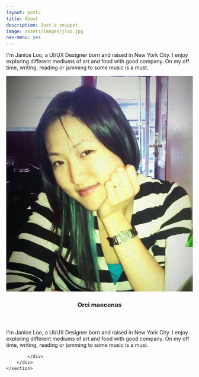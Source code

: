 ```yaml
---
layout: post2
title: About
description: Just a snippet
image: assets/images/jloo.jpg
nav-menu: yes
---
```


I'm Janice Loo, a UI/UX Designer born and raised in New York City. I enjoy exploring different mediums of art and food with good company. On my off time, writing, reading or jamming to some music is a must.

<section id="two" class="spotlights">
	<section>
		<a href="generic.html" class="image">
			<img src="assets/images/jloo.jpg" alt="" data-position="center center" />
		</a>
		<div class="content">
			<div class="inner">
				<header class="major">
					<h3>Orci maecenas</h3>
				</header>
				<p>I'm Janice Loo, a UI/UX Designer born and raised in New York City. I enjoy exploring different mediums of art and food with good company. On my off time, writing, reading or jamming to some music is a must.</p>
				
			</div>
		</div>
	</section>
